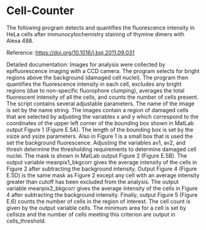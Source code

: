 # Cell-Counter
The following program detects and quantifies the fluorescence intensity in HeLa cells after immunocytochemistry staining of thymine dimers with Alexa 488. 

Reference: https://doi.org/10.1016/j.bpj.2011.09.031

Detailed documentation: 
Images for analysis were collected by epifluorescence imaging with a CCD camera. The program selects for bright regions above the background (damaged cell nuclei). The program then quantifies the fluorescence intensity in each cell, excludes any bright regions (due to non-specific fluorophore clumping), averages the total fluorescent intensity of all the cells, and counts the number of cells present.  
The script contains several adjustable parameters. The name of the image is set by the name string. The images contain a region of damaged cells that are selected by adjusting the variables x and y which correspond to the coordinates of the upper left corner of the bounding box shown in MatLab output Figure 1 (Figure E.5A). The length of the bounding box is set by the xsize and ysize parameters. Also in Figure 1 is a small box that is used the set the background fluorescence. Adjusting the variables av1, av2, and thresh determine the thresholding requirements to determine damaged cell nuclei.  The mask is shown in MatLab output Figure 2 (Figure E.5B). The output variable meanpix1_bkgcorr gives the average intensity of the cells in Figure 2 after subtracting the background intensity. Output Figure 4 (Figure E.5D) is the same mask as Figure 2 except any cell with an average intensity greater than cutoff has been excluded from the analysis. The output variable meanpix2_bkgcorr gives the average intensity of the cells in Figure 4 after subtracting the background intensity.  Finally, output Figure 5 (Figure E.6) counts the number of cells in the region of interest. The cell count is given by the output variable cells. The minimum area for a cell is set by cellsize and the number of cells meeting this criterion are output in cells_threshold.  
